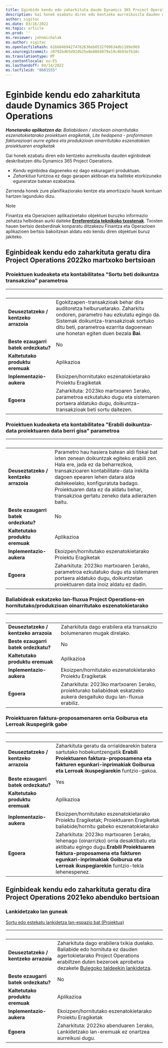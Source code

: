 ```yaml
---
title: Eginbide kendu edo zaharkituta daude Dynamics 365 Project Operations
description: Gai honek ezabatu diren edo kentzeko aurreikusita dauden eginbideak deskribatzen ditu Dynamics 365 Project Operations.
author: sigitac
ms.date: 03/16/2022
ms.topic: article
ms.prod: ''
ms.reviewer: johnmichalak
ms.author: sigitac
ms.openlocfilehash: 61bb84b94274762636eb8532f09634db1109e969
ms.sourcegitcommit: c0792bd65d92db25e0e8864879a19c4b93efb10c
ms.translationtype: MT
ms.contentlocale: eu-ES
ms.lasthandoff: 04/14/2022
ms.locfileid: "8601555"
---
```

# <a name="removed-or-deprecated-features-in-dynamics-365-project-operations"></a>Eginbide kendu edo zaharkituta daude Dynamics 365 Project Operations

_**Honetarako aplikatzen da:** Baliabideen / stockean oinarritutako eszenatokietarako proiektuen eragiketak, Lite hedapena - proformaren fakturazioari aurre egitea eta produkzioan oinarritutako eszenatokien proiektuaren eragiketak_

Gai honek ezabatu diren edo kentzeko aurreikusita dauden eginbideak deskribatzen ditu Dynamics 365 Project Operations.

- *Kendu* eginbidea dagoeneko ez dago eskuragarri produktuan.
- *Zaharkitua* funtzioa ez dago garapen aktiboan eta baliteke etorkizuneko eguneratze batean ezabatzea.

Zerrenda honek zure planifikaziorako kentze eta amortizazio hauek kontuan hartzen lagunduko dizu.

> [!NOTE]
> Finantza eta Operazioen aplikazioetako objektuei buruzko informazio zehatza helbidean aurki daiteke [**Erreferentzia teknikoko txostenak**](/dynamics/s-e/global/axtechrefrep_61). Txosten hauen bertsio desberdinak konparatu ditzakezu Finantza eta Operazioen aplikazioen bertsio bakoitzean aldatu edo kendu diren objektuei buruz jakiteko.

## <a name="features-removed-or-deprecated-in-the-project-operations-march-2022-release"></a>Eginbideak kendu edo zaharkituta geratu dira Project Operations 2022ko martxoko bertsioan

### <a name="project-management-and-accounting-always-create-adjustment-transaction-parameter"></a>Proiektuen kudeaketa eta kontabilitatea "Sortu beti doikuntza transakzioa" parametroa

| &nbsp; | &nbsp; |
|--------|--------|
| **Deuseztatzeko / kentzeko arrazoia** | Egokitzapen-transakzioak behar dira auditoretza helburuetarako. Zaharkitu ondoren, parametro hau ezkutatu egingo da. Sistemak doikuntza-transakzioak sortuko ditu beti, parametroa ezarrita dagoenean une honetan egiten duen bezala **Bai**. |
| **Beste ezaugarri batek ordezkatu?** | No |
| **Kaltetutako produktu eremuak** | Aplikazioa |
| **Inplementazio-aukera** | Ekoizpen/hornitutako eszenatokietarako Proiektu Eragiketak |
| **Egoera** | Zaharkituta: 2023ko martxoaren 1erako, parametroa ezkutatuko dugu eta sistemaren portaera aldatuko dugu, doikuntza-transakzioak beti sortu daitezen. |

### <a name="project-management-and-accounting-use-adjustment-date-as-new-project-date-parameter"></a>Proiektuen kudeaketa eta kontabilitatea "Erabili doikuntza-data proiektuaren data berri gisa" parametroa

| &nbsp; | &nbsp; |
|--------|--------|
| **Deuseztatzeko / kentzeko arrazoia** | Parametro hau hasiera batean aldi fiskal bat ixten zenean doikuntzak egiteko erabili zen. Hala ere, jada ez da beharrezkoa, transakzioaren kontabilitate-data irekita dagoen epearen lehen datara alda daitekeelako, konfiguratuta badago. Proiektuaren data ez da aldatu behar, transakzioa gertatu zeneko data adierazten baitu. |
| **Beste ezaugarri batek ordezkatu?** | No |
| **Kaltetutako produktu eremuak** | Aplikazioa |
| **Inplementazio-aukera** | Ekoizpen/hornitutako eszenatokietarako Proiektu Eragiketak |
| **Egoera** | Zaharkituta: 2023ko martxoaren 1erako, parametroa ezkutatuko dugu eta sistemaren portaera aldatuko dugu, doikuntzetan proiektuaren data inoiz aldatu ez dadin. |

### <a name="resource-request-workflow-in-project-operations-for-stockedproduction-based-scenarios"></a>Baliabideak eskatzeko lan-fluxua Project Operations-en hornitutako/produkzioan oinarritutako eszenatokietarako

| &nbsp; | &nbsp; |
|--------|--------|
| **Deuseztatzeko / kentzeko arrazoia** | Zaharkituta dago erabilera eta transakzio bolumenaren mugak direlako. |
| **Beste ezaugarri batek ordezkatu?** | No |
| **Kaltetutako produktu eremuak** | Aplikazioa |
| **Inplementazio-aukera** | Ekoizpen/hornitutako eszenatokietarako Proiektu Eragiketak |
| **Egoera** | Zaharkituta: 2023ko martxoaren 1erako, proiekturako baliabideak eskatzeko aukera desgaituko dugu lan-fluxua erabiliz. |

### <a name="project-invoice-proposal-page-without-header-and-lines-views"></a>Proiektuaren faktura-proposamenaren orria Goiburua eta Lerroak ikuspegirik gabe

| &nbsp; | &nbsp; |
|--------|--------|
| **Deuseztatzeko / kentzeko arrazoia** | Zaharkituta geratu da orrialdearekin batera sartutako hobekuntzengatik **Erabili Proiektuaren faktura-proposamena eta fakturen egunkari-inprimakiak Goiburua eta Lerroak ikuspegiarekin** funtzio-gakoa. |
| **Beste ezaugarri batek ordezkatu?** | Yes |
| **Kaltetutako produktu eremuak** | Aplikazioa |
| **Inplementazio-aukera** | Ekoizpen/hornitutako eszenatokietarako Proiektu Eragiketak; Proiektuaren Eragiketak baliabide/hornitu gabeko eszenatokietarako |
| **Egoera** | Zaharkituta: 2023ko martxoaren 1erako, lehenago (oinarrizko) orria desaktibatu eta aktibatu egingo dugu.**Erabili Proiektuaren faktura-proposamena eta fakturen egunkari-inprimakiak Goiburua eta Lerroak ikuspegiarekin** funtzio-tekla lehenespenez. |

## <a name="features-removed-or-deprecated-in-the-project-operations-december-2021-release"></a>Eginbideak kendu edo zaharkituta geratu dira Project Operations 2021eko abenduko bertsioan

### <a name="collaboration-workspaces"></a>Lankidetzako lan guneak

[Sortu edo estekatu lankidetza lan-espazio bat (Proiektua)](/dynamicsax-2012/appuser-itpro/create-or-link-to-a-collaboration-workspace-project)

| &nbsp; | &nbsp; |
|--------|--------|
| **Deuseztatzeko / kentzeko arrazoia** | Zaharkituta dago erabilera txikia duelako. Baliabide edo hornituta ez dauden agertokietarako Project Operations erabiltzen duten bezeroek aprobetxa dezakete [Bulegoko taldeekin lankidetza](../project-management/collaboration-groups.md). |
| **Beste ezaugarri batek ordezkatu?** | No |
| **Kaltetutako produktu eremuak** | Aplikazioa  |
| **Inplementazio-aukera** | Ekoizpen/hornitutako eszenatokietarako Proiektu Eragiketak |
| **Egoera** | Zaharkituta: 2022ko abenduaren 1erako, Lankidetzako lan-eremuak ez onartzea aurreikusi dugu. |
